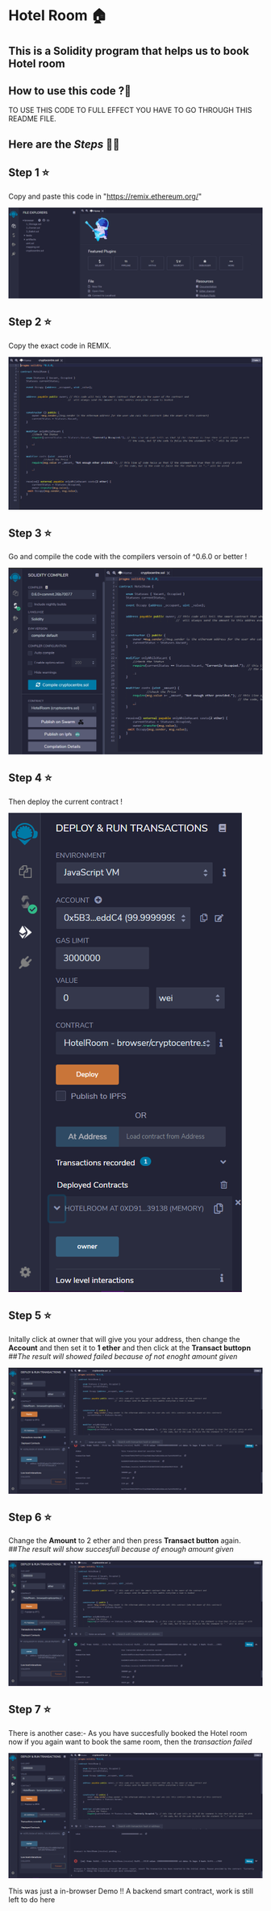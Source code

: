 # Hotel Room 🏠
## This is a Solidity program that helps us to book Hotel room

## How to use this code ?🤔


TO USE THIS CODE TO FULL EFFECT YOU HAVE TO GO THROUGH THIS README FILE.


## Here are the *Steps* 🤘🏻
## Step 1  ⭐
Copy and paste this code  in "https://remix.ethereum.org/"

![](images/1.png)

## Step 2  ⭐
Copy the exact code in REMIX.

![](images/2.png)

## Step 3 ⭐
Go and compile the code with the compilers versoin of ^0.6.0 or better !


![](images/3.png)


## Step 4 ⭐
Then deploy the current contract !

![](images/4.png)

## Step 5 ⭐
Initally click at owner that will give you your address, then change the **Account** and then set it to **1 ether** and then click at the **Transact buttopn**
##*The result will showed failed because of not enoght amount given*


![](images/5.png)


## Step 6 ⭐
Change the **Amount** to 2 ether and then press **Transact button** again.
##*The result will show succesfull because of enough amount given*


![](images/6.png)


## Step 7 ⭐
There is another case:-
As you have succesfully booked the Hotel room now if you again want to book the same room, then the *transaction failed*


![](images/7.png)

This was just a in-browser Demo !! A backend smart contract, work is still left to do here 

